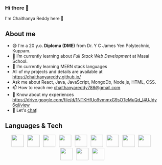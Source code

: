 ### Hi there 👋
I'm Chaithanya Reddy here 👋

## About me
- 😄 I'm a 20 y.o. <b>Diploma (DME)</b> from Dr. Y C James Yen Polytechnic, Kuppam. 
- 🌱 I’m currently learning about <i>Full Stack Web Development</i> at Masai School.
- 🌱 I’m currently learning MERN stack languages
- All of my projects and details are available at https://chaithanyareddy.github.io/
- Ask me about React, Java, JavaScript, MongoDb, Node.js, HTML, CSS.
- 📫 How to reach me chaithanyareddy786@gmail.com
- 📄 Know about my experiences https://drive.google.com/file/d/1NTKHfUo9vmmxG9sOTeMuQd_l4UJdy6qI/view
- 💬 Let's [chat](chaithanyareddy786@gmail.com)!

## Languages & Tech

<p align='center'>
    <img height="40" src="https://www.flaticon.com/svg/static/icons/svg/1216/1216733.svg">&nbsp;&nbsp;
    <img height="40" src="https://www.linkpicture.com/q/css.png">&nbsp;&nbsp;
    <img height="40" src="https://www.linkpicture.com/q/javascript_2.png">&nbsp;&nbsp;
    <img height="40" src="https://encrypted-tbn0.gstatic.com/images?q=tbn%3AANd9GcSSYXDgtUuX0KXITEzysyAq-gwLKRNalIEdUg&usqp=CAU">&nbsp;&nbsp;
    <img height="40" src="https://www.linkpicture.com/q/react_3.png">&nbsp;&nbsp;
    <img height="40" src="https://miro.medium.com/max/2800/0*U2DmhXYumRyXH6X1.png">&nbsp;&nbsp;
    <img height="40" src="https://n7.nextpng.com/sticker-png/925/447/sticker-png-express-js-node-js-javascript-mongodb-node-js-text-trademark-logo-web-application.png">&nbsp;&nbsp;
    <img height="40" src="https://www.linkpicture.com/q/node.png">&nbsp;&nbsp;
    <img height="40" src="https://material-ui.com/static/logo.png">&nbsp;&nbsp;
    <img height="40" src="https://www.linkpicture.com/q/mongo.png">&nbsp;&nbsp;
    <img height="40" src="https://www.linkpicture.com/q/express.png">&nbsp;&nbsp;
    <img height="40" src="https://www.linkpicture.com/q/cypress.png">
</p>

<!--
**chaitu786/chaitu786** is a ✨ _special_ ✨ repository because its `README.md` (this file) appears on your GitHub profile.

Here are some ideas to get you started:

- 🔭 I’m currently working on ...
- 🌱 I’m currently learning ...
- 👯 I’m looking to collaborate on ...
- 🤔 I’m looking for help with ...
- 💬 Ask me about ...
- 📫 How to reach me: ...
- 😄 Pronouns: ...
- ⚡ Fun fact: ...
-->

